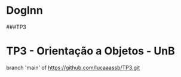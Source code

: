 # DogInn
 ###TP3

# TP3 - Orientação a Objetos - UnB
branch 'main' of https://github.com/lucaaassb/TP3.git
